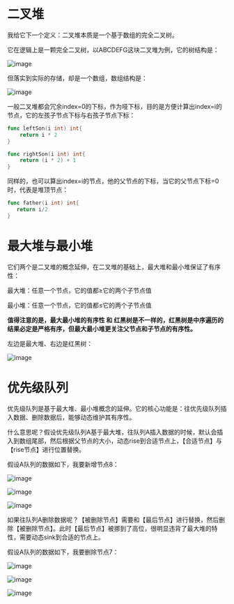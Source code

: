 # 二叉堆

我给它下一个定义：二叉堆本质是一个基于数组的完全二叉树。

它在逻辑上是一颗完全二叉树，以ABCDEFG这块二叉堆为例，它的树结构是：

![image](https://user-images.githubusercontent.com/48977889/196859105-f53f2369-0cec-4a12-921f-c0cb8fc7194f.png)

但落实到实际的存储，却是一个数组，数组结构是：

![image](https://user-images.githubusercontent.com/48977889/196859145-d76fda2f-8b88-42de-b53c-001b4adeeb66.png)

一般二叉堆都会冗余index=0的下标，作为哑下标，目的是方便计算出index=i的节点，它的左孩子节点下标与右孩子节点下标：

```go
func leftSon(i int) int{
    return i * 2
}

func rightSon(i int) int{
    return (i * 2) + 1
}
```

同样的，也可以算出index=i的节点，他的父节点的下标，当它的父节点下标=0时，代表是堆顶节点：

```go
func father(i int) int{
   return i/2
}
```

# 最大堆与最小堆

它们两个是二叉堆的概念延伸，在二叉堆的基础上，最大堆和最小堆保证了有序性：

最大堆：任意一个节点，它的值都≥它的两个子节点值

最小堆：任意一个节点，它的值都≤它的两个子节点值

**值得注意的是，最大最小堆的有序性 和 红黑树是不一样的，红黑树是中序遍历的结果必定是严格有序，但最大最小堆更关注父节点和子节点的有序性。**

左边是最大堆、右边是红黑树：

![image](https://user-images.githubusercontent.com/48977889/196859196-91744b80-cf4a-44c9-b40d-4f6e5283495d.png)

# 优先级队列

优先级队列是基于最大堆、最小堆概念的延伸。它的核心功能是：往优先级队列插入数据、删除数据后，能够动态维护其有序性。

什么意思呢？假设优先级队列A基于最大堆，往队列A插入数据的时候，默认会插入到数组尾部，然后根据父节点的大小，动态rise到合适节点上，【合适节点】与【rise节点】进行位置替换。

假设A队列的数据如下，我要新增节点8：

![image](https://user-images.githubusercontent.com/48977889/196859451-b546d1fb-36a8-4e06-ab1a-d63e4662eb77.png)

![image](https://user-images.githubusercontent.com/48977889/196859486-1a32a098-9a86-44b3-835d-113cef37f68b.png)

![image](https://user-images.githubusercontent.com/48977889/196859509-edb42c86-fc06-4fb8-9b6e-fb261a4b4a57.png)

如果往队列A删除数据呢？【被删除节点】需要和【最后节点】进行替换，然后删除【被删除节点】。此时【最后节点】被挪到了高位，很明显违背了最大堆的特性，需要动态sink到合适的节点上。

假设A队列的数据如下，我要删除节点7：

![image](https://user-images.githubusercontent.com/48977889/196859631-b1833398-75fb-45c0-8dbc-76abfe7ea4af.png)

![image](https://user-images.githubusercontent.com/48977889/196859651-90b3b6a7-0a34-4d20-aee0-e7d4d742b02b.png)

![image](https://user-images.githubusercontent.com/48977889/196859678-1314f48e-c473-4f7f-a727-11012ec0d5d9.png)